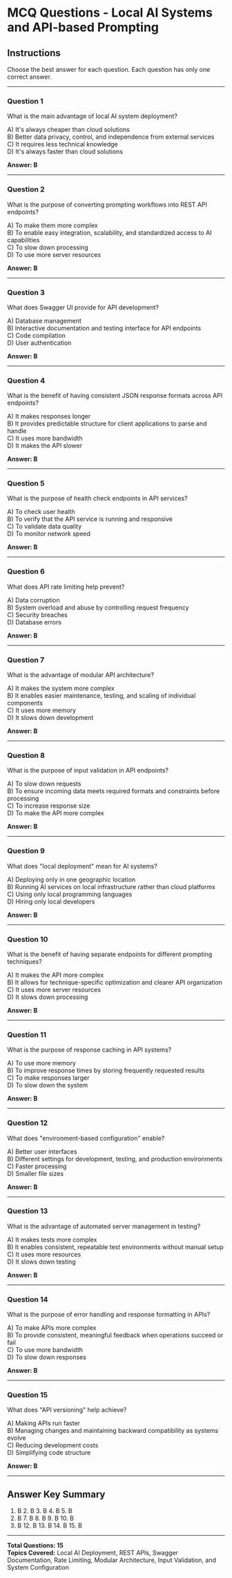 # MCQ Questions - Local AI Systems and API-based Prompting

## Instructions
Choose the best answer for each question. Each question has only one correct answer.

---

### Question 1
What is the main advantage of local AI system deployment?

A) It's always cheaper than cloud solutions  
B) Better data privacy, control, and independence from external services  
C) It requires less technical knowledge  
D) It's always faster than cloud solutions  

**Answer: B**

---

### Question 2
What is the purpose of converting prompting workflows into REST API endpoints?

A) To make them more complex  
B) To enable easy integration, scalability, and standardized access to AI capabilities  
C) To slow down processing  
D) To use more server resources  

**Answer: B**

---

### Question 3
What does Swagger UI provide for API development?

A) Database management  
B) Interactive documentation and testing interface for API endpoints  
C) Code compilation  
D) User authentication  

**Answer: B**

---

### Question 4
What is the benefit of having consistent JSON response formats across API endpoints?

A) It makes responses longer  
B) It provides predictable structure for client applications to parse and handle  
C) It uses more bandwidth  
D) It makes the API slower  

**Answer: B**

---

### Question 5
What is the purpose of health check endpoints in API services?

A) To check user health  
B) To verify that the API service is running and responsive  
C) To validate data quality  
D) To monitor network speed  

**Answer: B**

---

### Question 6
What does API rate limiting help prevent?

A) Data corruption  
B) System overload and abuse by controlling request frequency  
C) Security breaches  
D) Database errors  

**Answer: B**

---

### Question 7
What is the advantage of modular API architecture?

A) It makes the system more complex  
B) It enables easier maintenance, testing, and scaling of individual components  
C) It uses more memory  
D) It slows down development  

**Answer: B**

---

### Question 8
What is the purpose of input validation in API endpoints?

A) To slow down requests  
B) To ensure incoming data meets required formats and constraints before processing  
C) To increase response size  
D) To make the API more complex  

**Answer: B**

---

### Question 9
What does "local deployment" mean for AI systems?

A) Deploying only in one geographic location  
B) Running AI services on local infrastructure rather than cloud platforms  
C) Using only local programming languages  
D) Hiring only local developers  

**Answer: B**

---

### Question 10
What is the benefit of having separate endpoints for different prompting techniques?

A) It makes the API more complex  
B) It allows for technique-specific optimization and clearer API organization  
C) It uses more server resources  
D) It slows down processing  

**Answer: B**

---

### Question 11
What is the purpose of response caching in API systems?

A) To use more memory  
B) To improve response times by storing frequently requested results  
C) To make responses larger  
D) To slow down the system  

**Answer: B**

---

### Question 12
What does "environment-based configuration" enable?

A) Better user interfaces  
B) Different settings for development, testing, and production environments  
C) Faster processing  
D) Smaller file sizes  

**Answer: B**

---

### Question 13
What is the advantage of automated server management in testing?

A) It makes tests more complex  
B) It enables consistent, repeatable test environments without manual setup  
C) It uses more resources  
D) It slows down testing  

**Answer: B**

---

### Question 14
What is the purpose of error handling and response formatting in APIs?

A) To make APIs more complex  
B) To provide consistent, meaningful feedback when operations succeed or fail  
C) To use more bandwidth  
D) To slow down responses  

**Answer: B**

---

### Question 15
What does "API versioning" help achieve?

A) Making APIs run faster  
B) Managing changes and maintaining backward compatibility as systems evolve  
C) Reducing development costs  
D) Simplifying code structure  

**Answer: B**

---

## Answer Key Summary
1. B  2. B  3. B  4. B  5. B  
6. B  7. B  8. B  9. B  10. B  
11. B  12. B  13. B  14. B  15. B

---

**Total Questions: 15**  
**Topics Covered:** Local AI Deployment, REST APIs, Swagger Documentation, Rate Limiting, Modular Architecture, Input Validation, and System Configuration